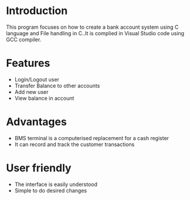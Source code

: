 # Introduction
This program focuses on how to create a bank account system using C language and File handling in C..It is complied in Visual Studio code using GCC compiler.

# Features
   
   * Login/Logout user
   * Transfer Balance to other accounts
   * Add new user
   * View balance in account

#  Advantages
   * BMS terminal is a computerised replacement for a cash register
   * It can record and track the customer transactions

#  User friendly
   * The interface is easily understood
   * Simple to do desired changes  

